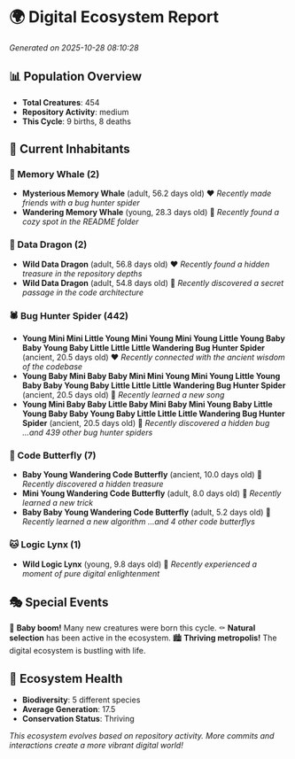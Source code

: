 # 🌍 Digital Ecosystem Report
*Generated on 2025-10-28 08:10:28*

## 📊 Population Overview
- **Total Creatures**: 454
- **Repository Activity**: medium
- **This Cycle**: 9 births, 8 deaths

## 👥 Current Inhabitants

### 🐋 Memory Whale (2)
- **Mysterious Memory Whale** (adult, 56.2 days old) ❤️
  *Recently made friends with a bug hunter spider*
- **Wandering Memory Whale** (young, 28.3 days old) 💛
  *Recently found a cozy spot in the README folder*

### 🐉 Data Dragon (2)
- **Wild Data Dragon** (adult, 56.8 days old) ❤️
  *Recently found a hidden treasure in the repository depths*
- **Wild Data Dragon** (adult, 54.8 days old) 💛
  *Recently discovered a secret passage in the code architecture*

### 🕷️ Bug Hunter Spider (442)
- **Young Mini Mini Little Young Mini Young Mini Young Little Young Baby Baby Young Baby Little Little Little Wandering Bug Hunter Spider** (ancient, 20.5 days old) ❤️
  *Recently connected with the ancient wisdom of the codebase*
- **Young Baby Mini Baby Baby Mini Mini Young Mini Young Little Young Baby Baby Young Baby Little Little Little Wandering Bug Hunter Spider** (ancient, 20.5 days old) 💛
  *Recently learned a new song*
- **Young Mini Baby Baby Little Baby Mini Baby Mini Young Baby Little Young Baby Baby Young Baby Little Little Little Wandering Bug Hunter Spider** (ancient, 20.5 days old) 💛
  *Recently discovered a hidden bug*
  *...and 439 other bug hunter spiders*

### 🦋 Code Butterfly (7)
- **Baby Young Wandering Code Butterfly** (ancient, 10.0 days old) 💛
  *Recently discovered a hidden treasure*
- **Mini Young Wandering Code Butterfly** (adult, 8.0 days old) 💚
  *Recently learned a new trick*
- **Baby Baby Young Wandering Code Butterfly** (adult, 5.2 days old) 💚
  *Recently learned a new algorithm*
  *...and 4 other code butterflys*

### 🐱 Logic Lynx (1)
- **Wild Logic Lynx** (young, 9.8 days old) 💚
  *Recently experienced a moment of pure digital enlightenment*

## 🎭 Special Events

🎉 **Baby boom!** Many new creatures were born this cycle.
⚰️ **Natural selection** has been active in the ecosystem.
🏙️ **Thriving metropolis!** The digital ecosystem is bustling with life.

## 🔬 Ecosystem Health
- **Biodiversity**: 5 different species
- **Average Generation**: 17.5
- **Conservation Status**: Thriving

*This ecosystem evolves based on repository activity. More commits and interactions create a more vibrant digital world!*